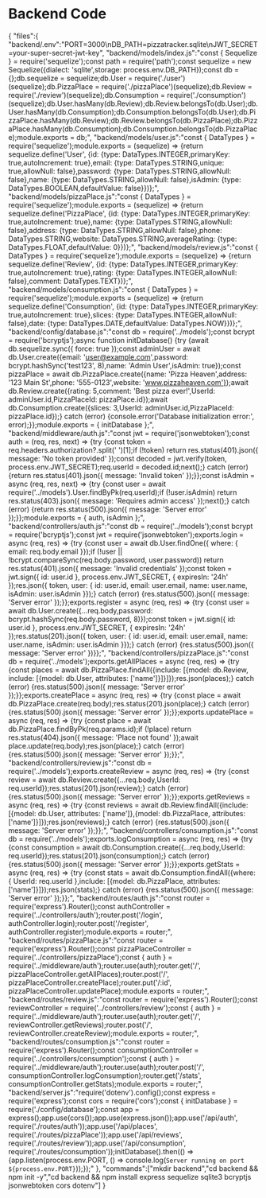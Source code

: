 # Backend Code

{
"files":{
"backend/.env":"PORT=3000\nDB_PATH=pizzatracker.sqlite\nJWT_SECRET=your-super-secret-jwt-key",
"backend/models/index.js":"const { Sequelize } = require('sequelize');const path = require('path');const sequelize = new Sequelize({dialect: 'sqlite',storage: process.env.DB_PATH});const db = {};db.sequelize = sequelize;db.User = require('./user')(sequelize);db.PizzaPlace = require('./pizzaPlace')(sequelize);db.Review = require('./review')(sequelize);db.Consumption = require('./consumption')(sequelize);db.User.hasMany(db.Review);db.Review.belongsTo(db.User);db.User.hasMany(db.Consumption);db.Consumption.belongsTo(db.User);db.PizzaPlace.hasMany(db.Review);db.Review.belongsTo(db.PizzaPlace);db.PizzaPlace.hasMany(db.Consumption);db.Consumption.belongsTo(db.PizzaPlace);module.exports = db;",
"backend/models/user.js":"const { DataTypes } = require('sequelize');module.exports = (sequelize) => {return sequelize.define('User', {id: {type: DataTypes.INTEGER,primaryKey: true,autoIncrement: true},email: {type: DataTypes.STRING,unique: true,allowNull: false},password: {type: DataTypes.STRING,allowNull: false},name: {type: DataTypes.STRING,allowNull: false},isAdmin: {type: DataTypes.BOOLEAN,defaultValue: false}})};",
"backend/models/pizzaPlace.js":"const { DataTypes } = require('sequelize');module.exports = (sequelize) => {return sequelize.define('PizzaPlace', {id: {type: DataTypes.INTEGER,primaryKey: true,autoIncrement: true},name: {type: DataTypes.STRING,allowNull: false},address: {type: DataTypes.STRING,allowNull: false},phone: DataTypes.STRING,website: DataTypes.STRING,averageRating: {type: DataTypes.FLOAT,defaultValue: 0}})};",
"backend/models/review.js":"const { DataTypes } = require('sequelize');module.exports = (sequelize) => {return sequelize.define('Review', {id: {type: DataTypes.INTEGER,primaryKey: true,autoIncrement: true},rating: {type: DataTypes.INTEGER,allowNull: false},comment: DataTypes.TEXT})};",
"backend/models/consumption.js":"const { DataTypes } = require('sequelize');module.exports = (sequelize) => {return sequelize.define('Consumption', {id: {type: DataTypes.INTEGER,primaryKey: true,autoIncrement: true},slices: {type: DataTypes.INTEGER,allowNull: false},date: {type: DataTypes.DATE,defaultValue: DataTypes.NOW}})};",
"backend/config/database.js":"const db = require('../models');const bcrypt = require('bcryptjs');async function initDatabase() {try {await db.sequelize.sync({ force: true });const adminUser = await db.User.create({email: 'user@example.com',password: bcrypt.hashSync('test123', 8),name: 'Admin User',isAdmin: true});const pizzaPlace = await db.PizzaPlace.create({name: 'Pizza Heaven',address: '123 Main St',phone: '555-0123',website: 'www.pizzaheaven.com'});await db.Review.create({rating: 5,comment: 'Best pizza ever!',UserId: adminUser.id,PizzaPlaceId: pizzaPlace.id});await db.Consumption.create({slices: 3,UserId: adminUser.id,PizzaPlaceId: pizzaPlace.id});} catch (error) {console.error('Database initialization error:', error);}};module.exports = { initDatabase };",
"backend/middleware/auth.js":"const jwt = require('jsonwebtoken');const auth = (req, res, next) => {try {const token = req.headers.authorization?.split(' ')[1];if (!token) return res.status(401).json({ message: 'No token provided' });const decoded = jwt.verify(token, process.env.JWT_SECRET);req.userId = decoded.id;next();} catch (error) {return res.status(401).json({ message: 'Invalid token' });}};const isAdmin = async (req, res, next) => {try {const user = await require('../models').User.findByPk(req.userId);if (!user.isAdmin) return res.status(403).json({ message: 'Requires admin access' });next();} catch (error) {return res.status(500).json({ message: 'Server error' });}};module.exports = { auth, isAdmin };",
"backend/controllers/auth.js":"const db = require('../models');const bcrypt = require('bcryptjs');const jwt = require('jsonwebtoken');exports.login = async (req, res) => {try {const user = await db.User.findOne({ where: { email: req.body.email }});if (!user || !bcrypt.compareSync(req.body.password, user.password)) return res.status(401).json({ message: 'Invalid credentials' });const token = jwt.sign({ id: user.id }, process.env.JWT_SECRET, { expiresIn: '24h' });res.json({ token, user: { id: user.id, email: user.email, name: user.name, isAdmin: user.isAdmin }});} catch (error) {res.status(500).json({ message: 'Server error' });}};exports.register = async (req, res) => {try {const user = await db.User.create({...req.body,password: bcrypt.hashSync(req.body.password, 8)});const token = jwt.sign({ id: user.id }, process.env.JWT_SECRET, { expiresIn: '24h' });res.status(201).json({ token, user: { id: user.id, email: user.email, name: user.name, isAdmin: user.isAdmin }});} catch (error) {res.status(500).json({ message: 'Server error' })}};",
"backend/controllers/pizzaPlace.js":"const db = require('../models');exports.getAllPlaces = async (req, res) => {try {const places = await db.PizzaPlace.findAll({include: [{model: db.Review, include: [{model: db.User, attributes: ['name']}]}]});res.json(places);} catch (error) {res.status(500).json({ message: 'Server error' });}};exports.createPlace = async (req, res) => {try {const place = await db.PizzaPlace.create(req.body);res.status(201).json(place);} catch (error) {res.status(500).json({ message: 'Server error' });}};exports.updatePlace = async (req, res) => {try {const place = await db.PizzaPlace.findByPk(req.params.id);if (!place) return res.status(404).json({ message: 'Place not found' });await place.update(req.body);res.json(place);} catch (error) {res.status(500).json({ message: 'Server error' });}};",
"backend/controllers/review.js":"const db = require('../models');exports.createReview = async (req, res) => {try {const review = await db.Review.create({...req.body,UserId: req.userId});res.status(201).json(review);} catch (error) {res.status(500).json({ message: 'Server error' });}};exports.getReviews = async (req, res) => {try {const reviews = await db.Review.findAll({include: [{model: db.User, attributes: ['name']},{model: db.PizzaPlace, attributes: ['name']}]});res.json(reviews);} catch (error) {res.status(500).json({ message: 'Server error' });}};",
"backend/controllers/consumption.js":"const db = require('../models');exports.logConsumption = async (req, res) => {try {const consumption = await db.Consumption.create({...req.body,UserId: req.userId});res.status(201).json(consumption);} catch (error) {res.status(500).json({ message: 'Server error' });}};exports.getStats = async (req, res) => {try {const stats = await db.Consumption.findAll({where: { UserId: req.userId },include: [{model: db.PizzaPlace, attributes: ['name']}]});res.json(stats);} catch (error) {res.status(500).json({ message: 'Server error' });}};",
"backend/routes/auth.js":"const router = require('express').Router();const authController = require('../controllers/auth');router.post('/login', authController.login);router.post('/register', authController.register);module.exports = router;",
"backend/routes/pizzaPlace.js":"const router = require('express').Router();const pizzaPlaceController = require('../controllers/pizzaPlace');const { auth } = require('../middleware/auth');router.use(auth);router.get('/', pizzaPlaceController.getAllPlaces);router.post('/', pizzaPlaceController.createPlace);router.put('/:id', pizzaPlaceController.updatePlace);module.exports = router;",
"backend/routes/review.js":"const router = require('express').Router();const reviewController = require('../controllers/review');const { auth } = require('../middleware/auth');router.use(auth);router.get('/', reviewController.getReviews);router.post('/', reviewController.createReview);module.exports = router;",
"backend/routes/consumption.js":"const router = require('express').Router();const consumptionController = require('../controllers/consumption');const { auth } = require('../middleware/auth');router.use(auth);router.post('/', consumptionController.logConsumption);router.get('/stats', consumptionController.getStats);module.exports = router;",
"backend/server.js":"require('dotenv').config();const express = require('express');const cors = require('cors');const { initDatabase } = require('./config/database');const app = express();app.use(cors());app.use(express.json());app.use('/api/auth', require('./routes/auth'));app.use('/api/places', require('./routes/pizzaPlace'));app.use('/api/reviews', require('./routes/review'));app.use('/api/consumption', require('./routes/consumption'));initDatabase().then(() => {app.listen(process.env.PORT, () => console.log(`Server running on port ${process.env.PORT}`));});"
},
"commands":["mkdir backend","cd backend && npm init -y","cd backend && npm install express sequelize sqlite3 bcryptjs jsonwebtoken cors dotenv"]
}